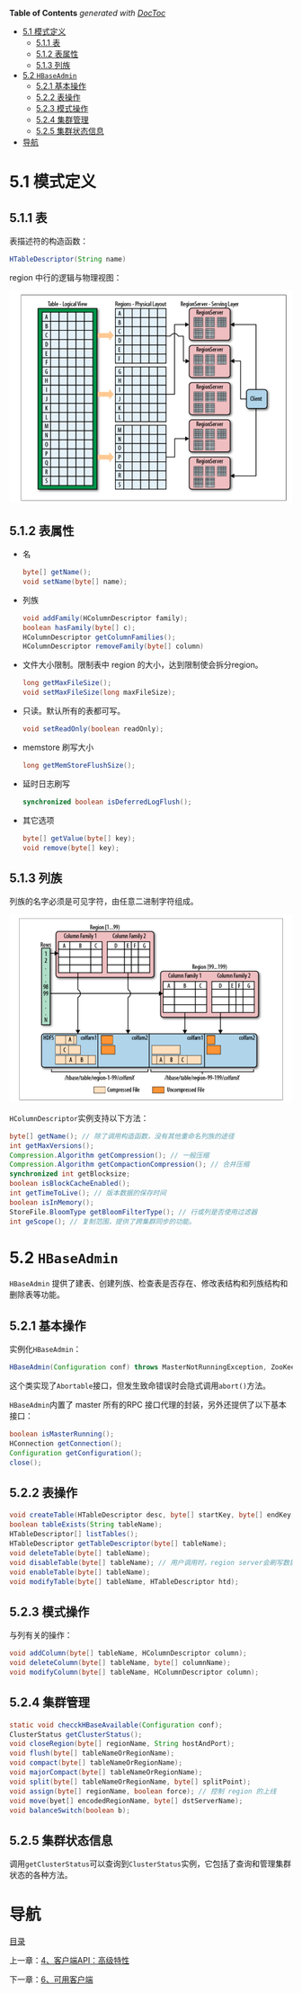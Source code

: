 <!-- START doctoc generated TOC please keep comment here to allow auto update -->
<!-- DON'T EDIT THIS SECTION, INSTEAD RE-RUN doctoc TO UPDATE -->
**Table of Contents**  *generated with [DocToc](https://github.com/thlorenz/doctoc)*

- [5.1 模式定义](#51-%E6%A8%A1%E5%BC%8F%E5%AE%9A%E4%B9%89)
  - [5.1.1 表](#511-%E8%A1%A8)
  - [5.1.2 表属性](#512-%E8%A1%A8%E5%B1%9E%E6%80%A7)
  - [5.1.3 列族](#513-%E5%88%97%E6%97%8F)
- [5.2 `HBaseAdmin`](#52-hbaseadmin)
  - [5.2.1 基本操作](#521-%E5%9F%BA%E6%9C%AC%E6%93%8D%E4%BD%9C)
  - [5.2.2 表操作](#522-%E8%A1%A8%E6%93%8D%E4%BD%9C)
  - [5.2.3 模式操作](#523-%E6%A8%A1%E5%BC%8F%E6%93%8D%E4%BD%9C)
  - [5.2.4 集群管理](#524-%E9%9B%86%E7%BE%A4%E7%AE%A1%E7%90%86)
  - [5.2.5 集群状态信息](#525-%E9%9B%86%E7%BE%A4%E7%8A%B6%E6%80%81%E4%BF%A1%E6%81%AF)
- [导航](#%E5%AF%BC%E8%88%AA)

<!-- END doctoc generated TOC please keep comment here to allow auto update -->

# 5.1 模式定义

## 5.1.1 表

表描述符的构造函数：

```java
HTableDescriptor(String name)
```

region 中行的逻辑与物理视图：

![](img/chap5/img0.png)

## 5.1.2 表属性

- 名

  ```java
  byte[] getName();
  void setName(byte[] name);
  ```

- 列族

  ```java
  void addFamily(HColumnDescriptor family);
  boolean hasFamily(byte[] c);
  HColumnDescriptor getColumnFamilies();
  HColumnDescriptor removeFamily(byte[] column)
  ```

- 文件大小限制。限制表中 region 的大小，达到限制使会拆分region。

  ```java
  long getMaxFileSize();
  void setMaxFileSize(long maxFileSize);
  ```

- 只读。默认所有的表都可写。

  ```java
  void setReadOnly(boolean readOnly);
  ```

- memstore 刷写大小

  ```java
  long getMemStoreFlushSize();
  ```

- 延时日志刷写

  ```java
  synchronized boolean isDeferredLogFlush();
  ```

- 其它选项

  ```java
  byte[] getValue(byte[] key);
  void remove(byte[] key);
  ```

## 5.1.3 列族

列族的名字必须是可见字符，由任意二进制字符组成。

![](img/chap5/img1.png)

`HColumnDescriptor`实例支持以下方法：

```java
byte[] getName(); // 除了调用构造函数，没有其他重命名列族的途径
int getMaxVersions();
Compression.Algorithm getCompression(); // 一般压缩
Compression.Algorithm getCompactionCompression(); // 合并压缩
synchronized int getBlocksize;
boolean isBlockCacheEnabled();
int getTimeToLive(); // 版本数据的保存时间
boolean isInMemory();
StoreFile.BloomType getBloomFilterType(); // 行或列是否使用过滤器
int geScope(); // 复制范围，提供了跨集群同步的功能。
```



# 5.2 `HBaseAdmin`

`HBaseAdmin` 提供了建表、创建列族、检查表是否存在、修改表结构和列族结构和删除表等功能。

## 5.2.1 基本操作

实例化`HBaseAdmin`：

```java
HBaseAdmin(Configuration conf) throws MasterNotRunningException, ZooKeeperConnectionException;
```

这个类实现了`Abortable`接口，但发生致命错误时会隐式调用`abort()`方法。

`HBaseAdmin`内置了 master 所有的RPC 接口代理的封装，另外还提供了以下基本接口：

```java
boolean isMasterRunning();
HConnection getConnection();
Configuration getConfiguration();
close();
```

## 5.2.2 表操作

```java
void createTable(HTableDescriptor desc, byte[] startKey, byte[] endKey, int numRegions);
boolean tableExists(String tableName);
HTableDescriptor[] listTables();
HTableDescriptor getTableDescriptor(byte[] tableName);
void deleteTable(byte[] tableName);
void disableTable(byte[] tableName); // 用户调用时，region server会刷写数据。
void enableTable(byte[] tableName);
void modifyTable(byte[] tableName, HTableDescriptor htd);
```

## 5.2.3 模式操作

与列有关的操作：

```java
void addColumn(byte[] tableName, HColumnDescriptor column);
void deleteColumn(byte[] tableName, byte[] columnName);
void modifyColumn(byte[] tableName, HColumnDescriptor column);
```

## 5.2.4 集群管理

```java
static void checckHBaseAvailable(Configuration conf);
ClusterStatus getClusterStatus();
void closeRegion(byte[] regionName, String hostAndPort);
void flush(byte[] tableNameOrRegionName);
void compact(byte[] tableNameOrRegionName);
void majorCompact(byte[] tableNameOrRegionName);
void split(byte[] tableNameOrRegionName, byte[] splitPoint);
void assign(byte[] regionName, boolean force); // 控制 region 的上线
void move(byet[] encodedRegionName, byte[] dstServerName);
void balanceSwitch(boolean b);
```

## 5.2.5 集群状态信息

调用`getClusterStatus`可以查询到`ClusterStatus`实例，它包括了查询和管理集群状态的各种方法。


# 导航

[目录](README.md)

上一章：[4、客户端API：高级特性](4、客户端API：高级特性.md)

下一章：[6、可用客户端](6、可用客户端.md)
